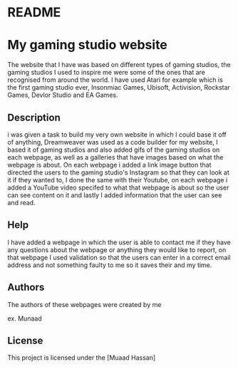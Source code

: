 # README
# My gaming studio website

The website that I have was based on different types of gaming studios, the gaming studios I used to inspire me were some of the ones that are recognised from around the world. I have used Atari for example which is the first gaming studio ever, Insonmiac Games, Ubisoft, Activision, Rockstar Games, Devlor Studio and EA Games.

## Description

i was given a task to build my very own website in which I could base it off of anything, Dreamweaver was used as a code builder for my website, I based it  of gaming studios and also added gifs of the gaming studios on each webpage, as well as a galleries that have images based on what the webpage is about. On each webpage i added a link image button that directed the users to the gaming studio's Instagram so that they can look at it if they wanted to, I done the same with their Youtube, on each webpage i added a YouTube video specifed to what that webpage is about so the user can see content on it and lastly I added information that the user can see and read.



## Help
I have added a webpage in which the user is able to contact me if they have any questions about the webpage or anything they would like to report, on that webpage I used validation so that the users can enter in a correct email address and not something faulty to me so it saves their and my time. 

## Authors

The authors of these webpages were created by me 

ex. Munaad  

## License

This project is licensed under the [Muaad Hassan]
